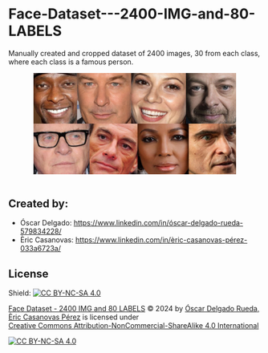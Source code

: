 # Face-Dataset---2400-IMG-and-80-LABELS
 Manually created and cropped dataset of 2400 images, 30 from each class, where each class is a famous person.

<div align="center">
<img src="https://github.com/oscardelgado02/oscardelgado02/blob/main/images/FaceDataset2400IMG80LABELS-Preview.png" align="center" style="width: 80%" />
</div>
<br>

## Created by:
 - Óscar Delgado: https://www.linkedin.com/in/óscar-delgado-rueda-579834228/
 - Èric Casanovas: https://www.linkedin.com/in/èric-casanovas-pérez-033a6723a/

## License

Shield: [![CC BY-NC-SA 4.0][cc-by-nc-sa-shield]][cc-by-nc-sa]

<p xmlns:cc="http://creativecommons.org/ns#" xmlns:dct="http://purl.org/dc/terms/"><a property="dct:title" rel="cc:attributionURL" href="https://github.com/oscardelgado02/Face-Dataset---2400-IMG-and-80-LABELS">Face Dataset - 2400 IMG and 80 LABELS</a> © 2024 by <a rel="cc:attributionURL dct:creator" property="cc:attributionName" href="https://github.com/oscardelgado02">Óscar Delgado Rueda, Èric Casanovas Pérez</a> is licensed under <a href="https://creativecommons.org/licenses/by-nc-sa/4.0/?ref=chooser-v1" target="_blank" rel="license noopener noreferrer" style="display:inline-block;">Creative Commons Attribution-NonCommercial-ShareAlike 4.0 International</a></p>

[![CC BY-NC-SA 4.0][cc-by-nc-sa-image]][cc-by-nc-sa]

[cc-by-nc-sa]: http://creativecommons.org/licenses/by-nc-sa/4.0/
[cc-by-nc-sa-image]: https://licensebuttons.net/l/by-nc-sa/4.0/88x31.png
[cc-by-nc-sa-shield]: https://img.shields.io/badge/License-CC%20BY--NC--SA%204.0-lightgrey.svg

